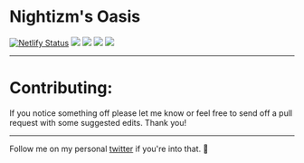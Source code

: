 # Nightizm's Oasis

[![Netlify Status](https://api.netlify.com/api/v1/badges/9adc0fb9-d1da-4ac9-9f2e-b695f655f109/deploy-status)](https://app.netlify.com/sites/vigilant-allen-c8aed8/deploys)
[![](https://img.shields.io/david/tr1s/tris-webpack-boilerplate.svg)](https://github.com/tr1s/nightizm-portfolio)
[![](https://img.shields.io/david/dev/tr1s/tris-webpack-boilerplate.svg)](https://github.com/tr1s/nightizm-portfolio)
[![](https://img.shields.io/badge/chat-twitter-blue.svg)](https://twitter.com/nightizm)
[![](https://img.shields.io/badge/buy%20me%20a%20tea-donate-yellow.svg)](https://paypal.me/Nightizm)

___

# Contributing:

If you notice something off please let me know or feel free to send off a pull request with some suggested edits. Thank you!
___

Follow me on my personal [twitter](https://twitter.com/triscodes) if you're into that. 🌱